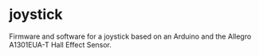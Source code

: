 joystick
========
Firmware and software for a joystick based on an Arduino and the Allegro A1301EUA-T Hall Effect Sensor.

